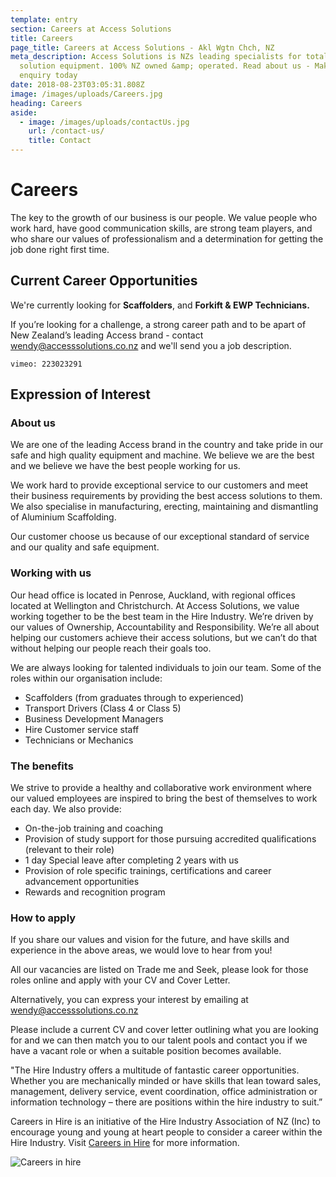 ```yaml
---
template: entry
section: Careers at Access Solutions
title: Careers
page_title: Careers at Access Solutions - Akl Wgtn Chch, NZ
meta_description: Access Solutions is NZs leading specialists for total access
  solution equipment. 100% NZ owned &amp; operated. Read about us - Make an
  enquiry today
date: 2018-08-23T03:05:31.808Z
image: /images/uploads/Careers.jpg
heading: Careers
aside:
  - image: /images/uploads/contactUs.jpg
    url: /contact-us/
    title: Contact
---
```

# Careers

The key to the growth of our business is our people. We value people who work hard, have good communication skills, are strong team players, and who share our values of professionalism and a determination for getting the job done right first time.

## Current Career Opportunities

We're currently looking for **Scaffolders**, and **Forkift & EWP Technicians.** 

If you’re looking for a challenge, a strong career path and to be apart of New Zealand’s leading Access brand - contact wendy@accesssolutions.co.nz and we'll send you a job description.

`vimeo: 223023291`

## Expression of Interest

### About us

We are one of the leading Access brand in the country and take pride in our safe and high quality equipment and machine. We believe we are the best and we believe we have the best people working for us.

We work hard to provide exceptional service to our customers and meet their business requirements by providing the best access solutions to them. We also specialise in manufacturing, erecting, maintaining and dismantling of Aluminium Scaffolding.

Our customer choose us because of our exceptional standard of service and our quality and safe equipment.

### Working with us

Our head office is located in Penrose, Auckland, with regional offices located at Wellington and Christchurch. At Access Solutions, we value working together to be the best team in the Hire Industry. We’re driven by our values of Ownership, Accountability and Responsibility. We’re all about helping our customers achieve their access solutions, but we can’t do that without helping our people reach their goals too.

We are always looking for talented individuals to join our team. Some of the roles within our organisation include:

* Scaffolders (from graduates through to experienced)
* Transport Drivers (Class 4 or Class 5)
* Business Development Managers
* Hire Customer service staff
* Technicians or Mechanics

### The benefits

We strive to provide a healthy and collaborative work environment where our valued employees are inspired to bring the best of themselves to work each day. We also provide:

* On-the-job training and coaching
* Provision of study support for those pursuing accredited qualifications (relevant to their role)
* 1 day Special leave after completing 2 years with us
* Provision of role specific trainings, certifications and career advancement opportunities
* Rewards and recognition program

### How to apply

If you share our values and vision for the future, and have skills and experience in the above areas, we would love to hear from you!

All our vacancies are listed on Trade me and Seek, please look for those roles online and apply with your CV and Cover Letter.

Alternatively, you can express your interest by emailing at wendy@accesssolutions.co.nz

Please include a current CV and cover letter outlining what you are looking for and we can then match you to our talent pools and contact you if we have a vacant role or when a suitable position becomes available.

"The Hire Industry offers a multitude of fantastic career opportunities. Whether you are mechanically minded or have skills that lean toward sales, management, delivery service, event coordination, office administration or information technology – there are positions within the hire industry to suit.”

Careers in Hire is an initiative of the Hire Industry Association of NZ (Inc) to encourage young and young at heart people to consider a career within the Hire Industry. Visit [Careers in Hire](https://www.hianz.net.nz/careers/) for more information.

![Careers in hire](/images/uploads/careers_in_hire.png)